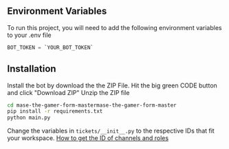 
## Environment Variables

To run this project, you will need to add the following environment variables to your .env file
```python
BOT_TOKEN = `YOUR_BOT_TOKEN`
```


## Installation

Install the bot by download the the ZIP File.
Hit the big green CODE button and click "Download ZIP"
Unzip the ZIP file

```bash
cd mase-the-gamer-form-mastermase-the-gamer-form-master
pip install -r requirements.txt
python main.py
```

Change the variables in ``tickets/__init__.py`` to the respective IDs that fit your workspace.
[How to get the ID of channels and roles](https://www.pythondiscord.com/pages/guides/pydis-guides/contributing/obtaining-discord-ids/)
